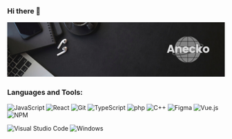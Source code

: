 ### Hi there 👋

<!--
**E5war5IT/E5war5IT** is a ✨ _special_ ✨ repository because its `README.md` (this file) appears on your GitHub profile.

Here are some ideas to get you started:

- 🔭 I’m currently working on ...
- 🌱 I’m currently learning ...
- 👯 I’m looking to collaborate on ...
- 🤔 I’m looking for help with ...
- 💬 Ask me about ...
- 📫 How to reach me: ...
- 😄 Pronouns: ...
- ⚡ Fun fact: ...
-->
[![Header](https://github.com/Aneckon/Aneckon/blob/main/assets/header.png)]()

### Languages and Tools:

![JavaScript](https://img.shields.io/badge/-JavaScript-090909?style=for-the-badge&logo=JavaScript&logoColor=E9D54D)
![React](https://img.shields.io/badge/-REACT-090909?style=for-the-badge&logo=React&logoColor=blue)
![Git](https://img.shields.io/badge/-Git-090909?style=for-the-badge&logo=Git&logoColor)
![TypeScript](https://img.shields.io/badge/-TypeScript-090909?style=for-the-badge&logo=TypeScript&logoColor)
![php](https://img.shields.io/badge/-php-090909?style=for-the-badge&logo=php&logoColor)
![C++](https://img.shields.io/badge/c++-090909?style=for-the-badge&logo=c%2B%2B&logoColor=darkblue)
![Figma](https://img.shields.io/badge/figma-090909?style=for-the-badge&logo=figma&logoColor)
![Vue.js](https://img.shields.io/badge/vuejs-090909?style=for-the-badge&logo=vuedotjs&logoColor)
![NPM](https://img.shields.io/badge/NPM-090909?style=for-the-badge&logo=npm&logoColor)

![Visual Studio Code](https://img.shields.io/badge/Visual%20Studio%20Code-090909?style=for-the-badge&logo=visual-studio-code&logoColor=blue)
![Windows](https://img.shields.io/badge/Windows-090909?style=for-the-badge&logo=windows&logoColor)
